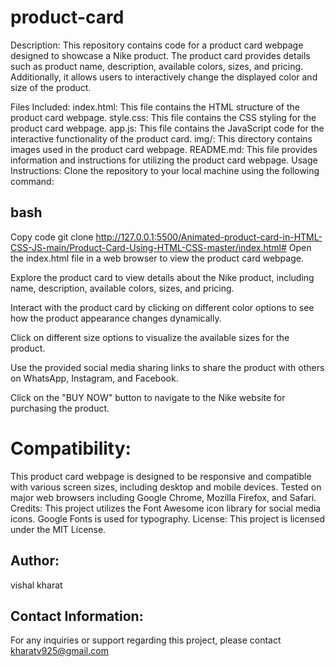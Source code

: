 # product-card
Description:
This repository contains code for a product card webpage designed to showcase a Nike product. The product card provides details such as product name, description, available colors, sizes, and pricing. Additionally, it allows users to interactively change the displayed color and size of the product.

Files Included:
index.html: This file contains the HTML structure of the product card webpage.
style.css: This file contains the CSS styling for the product card webpage.
app.js: This file contains the JavaScript code for the interactive functionality of the product card.
img/: This directory contains images used in the product card webpage.
README.md: This file provides information and instructions for utilizing the product card webpage.
Usage Instructions:
Clone the repository to your local machine using the following command:

## bash
Copy code
git clone <http://127.0.0.1:5500/Animated-product-card-in-HTML-CSS-JS-main/Product-Card-Using-HTML-CSS-master/index.html#>
Open the index.html file in a web browser to view the product card webpage.

Explore the product card to view details about the Nike product, including name, description, available colors, sizes, and pricing.

Interact with the product card by clicking on different color options to see how the product appearance changes dynamically.

Click on different size options to visualize the available sizes for the product.

Use the provided social media sharing links to share the product with others on WhatsApp, Instagram, and Facebook.

Click on the "BUY NOW" button to navigate to the Nike website for purchasing the product.

# Compatibility:
This product card webpage is designed to be responsive and compatible with various screen sizes, including desktop and mobile devices.
Tested on major web browsers including Google Chrome, Mozilla Firefox, and Safari.
Credits:
This project utilizes the Font Awesome icon library for social media icons.
Google Fonts is used for typography.
License:
This project is licensed under the MIT License.

## Author:
vishal kharat

## Contact Information:
For any inquiries or support regarding this project, please contact kharatv925@gmail.com

